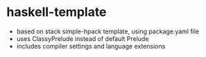 # haskell-template

- based on stack simple-hpack template, using package.yaml file
- uses ClassyPrelude instead of default Prelude
- includes compiler settings and language extensions
